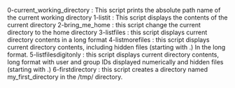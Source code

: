 0-current_working_directory : This script prints the absolute path name of the current working directory
1-listit : This script displays the contents of the current directory
2-bring_me_home : this script change the current directory to the home directory
3-listfiles : this script displays current directory contents in a long format
4-listmorefiles : this script displays current directory contents, including hidden files (starting with .) In the long format.
5-listfilesdigitonly : this script displays current directory contents, long format with user and group IDs displayed numerically and  hidden files (starting with .)
6-firstdirectory : this script creates a directory named my_first_directory in the /tmp/ directory.
